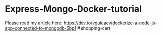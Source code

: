 # Express-Mongo-Docker-tutorial
Please read my article here: https://dev.to/vguleaev/dockerize-a-node-js-app-connected-to-mongodb-5bp1
#   s h o p p i n g - c a r t  
 